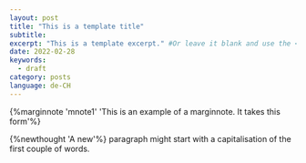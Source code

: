 ```yaml
---
layout: post
title: "This is a template title"
subtitle:
excerpt: "This is a template excerpt." #Or leave it blank and use the <!--more--> tag in the main text.
date: 2022-02-28
keywords:
  - draft
category: posts
language: de-CH
---
```


{%marginnote 'mnote1' 'This is an example of a marginnote. It takes this form'%}

{%newthought 'A new'%} paragraph might start with a capitalisation of the first couple of words.
